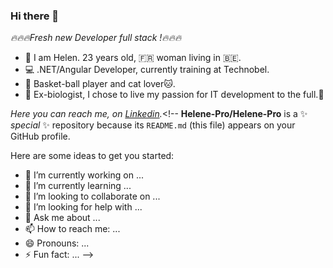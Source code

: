 ### Hi there 👋

  *🔥🔥🔥Fresh new Developer full stack !🔥🔥🔥*

* 👩 I am Helen. 23 years old, 🇫🇷 woman living in 🇧🇪. 
* 💻 .NET/Angular Developer, currently training at Technobel.
* 🏀 Basket-ball player and cat lover🐱.
* 🦋 Ex-biologist, I chose to live my passion for IT development to the full.🚀

*Here you can reach me, on [Linkedin](wwww.linkedin.com/in/hélène-léonard-072219184).*<!--
**Helene-Pro/Helene-Pro** is a ✨ _special_ ✨ repository because its `README.md` (this file) appears on your GitHub profile.

Here are some ideas to get you started:

- 🔭 I’m currently working on ...
- 🌱 I’m currently learning ...
- 👯 I’m looking to collaborate on ...
- 🤔 I’m looking for help with ...
- 💬 Ask me about ...
- 📫 How to reach me: ...
- 😄 Pronouns: ...
- ⚡ Fun fact: ...
-->
